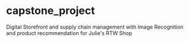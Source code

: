 # capstone_project
Digital Storefront and supply chain management with Image Recognition and product recommendation for Julie's RTW Shop
